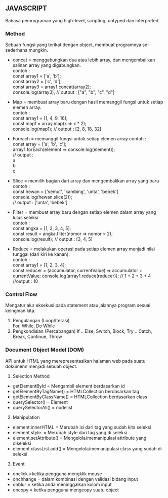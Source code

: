 ## JAVASCRIPT
Bahasa pemrograman yang high-level, scripting, untyped dan interpreted.

### Method
Sebuah fungsi yang terikat dengan object, membuat programnya se-sederhana mungkin.
- concat = menggabungkan dua atau lebih array, dan mengembalikan salinan array yang digabungkan.  
contoh :  
const array1 = ['a', 'b'];  
const array2 = ['c', 'd'];  
const array3 = array1.concat(array2);  
console.log(array3); // output : ["a", "b", "c", "d"]  

- Map = membuat array baru dengan hasil memanggil fungsi untuk setiap elemen array.  
contoh :  
const array1 = [1, 4, 9, 16];  
const map1 = array.map(x => x * 2);  
console.log(map1); // output : [2, 8, 18, 32]

- Foreach = memanggil fungsi untuk setiap elemen array
contoh :  
const array = ['a', 'b', 'c'];  
array1.forEach(element => console.log(element));  
// output :  
a  
b  
c  

- Slice = memilih bagian dari array dan mengembalikan array yang baru  
contoh :  
const hewan = ['semut', 'kambing', 'unta', 'bebek']  
console.log(hewan.slice(2));  
// output : ['unta', 'bebek']  

- Filter = membuat array baru dengan setiap elemen dalam array yang lulus seleksi  
contoh :  
const angka = [1, 2, 3, 4, 5];  
const result = angka.filter(nomor => nomor > 2);  
console.log(result); // output : [3, 4, 5]

- Reduce = melakukan operasi pada setiap elemen array menjadi nilai tunggal (dari kiri ke kanan).  
contoh :  
const array1 = [1, 2, 3, 4];  
const reducer = (accumulator, currentValue) => accumulator + currentValue;
console.log(array1.reduce(reducer)); 
// 1 + 2 + 3 + 4  
//output : 10  
### Control Flow
Mengatur alur eksekusi pada statement atau jalannya program sesuai keinginan kita.  
1. Pengulangan (Loop/Iterasi)  
For, While, Do While
2. Pengkondisian (Percabangan)
If .. Else, Switch, Block, Try .. Catch, Break, Continue, Throw

### Document Object Model (DOM)
API untuk HTML yang merepresentasikan halaman web pada suatu dokumenn menjadi sebuah object.  
1. Selection Method  
  - getElementById = Mengambil element berdasarkan id 
  - getElementByTagName() = HTMLCollection berdasarkan tag 
  - getElementByClassName() = HTMLCollection berdasarkan class 
  - querySelector() = Element 
  - querySelectorAll() = nodelist 

2. Manipulation  
  - element.innerHTML = Merubah isi dari tag yang sudah kita seleksi 
  - element.style. = Merubah style dari tag yang di seleksi 
  - element.setAttribute() = Mengelola/memanipulasi attribute yang diseleksi 
  - element.classList.add() = Mengelola/memanipulasi class yang sudah di seleksi 
3. Event  
  - onclick =ketika pengguna mengklik mouse 
  - onchhange = dalam kombinasi dengan validasi bidang input 
  - onblur = ketika anda meninggalkan kolom input
  - oncopy = ketika pengguna mengcopy suatu object 